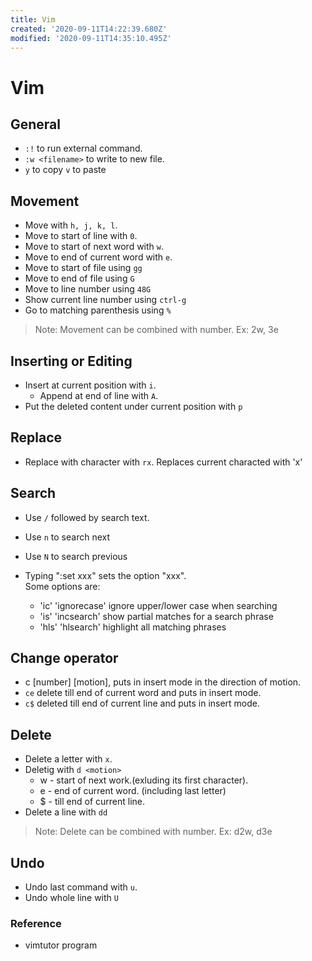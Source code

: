 ```yaml
---
title: Vim
created: '2020-09-11T14:22:39.680Z'
modified: '2020-09-11T14:35:10.495Z'
---
```

# Vim

## General

* `:!` to run external command.
* `:w <filename>` to write to new file.
* `y` to copy `v` to paste

## Movement

* Move with `h, j, k, l`.
* Move to start of line with `0`.
* Move to start of next word with `w`.
* Move to end of current word with `e`.
* Move to start of file using `gg`
* Move to end of file using `G`
* Move to line number using `48G`
* Show current line number using `ctrl-g`
* Go to matching parenthesis using `%`

>Note: Movement can be combined with number. Ex: 2w, 3e

## Inserting or Editing

* Insert at current position with `i`.
  * Append at end of line with `A`.
* Put the deleted content under current position with `p`

## Replace

* Replace with character with `rx`. Replaces current characted with 'x'

## Search

* Use `/` followed by search text.
* Use `n` to search next
* Use `N` to search previous

* Typing ":set xxx" sets the option "xxx".  
 Some options are:  
  * 'ic' 'ignorecase'   ignore upper/lower case when searching
  * 'is' 'incsearch'    show partial matches for a search phrase
  * 'hls' 'hlsearch'    highlight all matching phrases

## Change operator

* c [number] [motion], puts in insert mode in the direction of motion.
* `ce` delete till end of current word and puts in insert mode.
* `c$` deleted till end of current line and puts in insert mode.

## Delete

* Delete a letter with `x`.
* Deletig with `d <motion>` 
  * w - start of next work.(exluding its first character).
  * e - end of current word. (including last letter)
  * $ - till end of current line.
* Delete a line with `dd`

>Note: Delete can be combined with number. Ex: d2w, d3e

## Undo

* Undo last command with `u`.
* Undo whole line with `U`


### Reference

* vimtutor program
